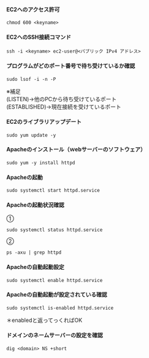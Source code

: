 #### EC2へのアクセス許可
```
chmod 600 <keyname>
```
#### EC2へのSSH接続コマンド
```
ssh -i <keyname> ec2-user@<パブリック IPv4 アドレス>
```
#### プログラムがどのポート番号で待ち受けているか確認
```
sudo lsof -i -n -P
```
※補足</br>
(LISTEN)→他のPCから待ち受けているポート</br>
(ESTABLISHED)→現在接続を受けているポート

#### EC2のライブラリアップデート
```
sudo yum update -y
```

#### Apacheのインストール（ｗebサーバーのソフトウェア）
```
sudo yum -y install httpd
```

#### Apacheの起動
```
sudo systemctl start httpd.service
```

#### Apacheの起動状況確認
①
```
sudo systemctl status httpd.service
```
②
```
ps -axu | grep httpd
```

#### Apacheの自動起動設定
```
sudo systemctl enable httpd.service
```

#### Apacheの自動起動が設定されている確認
```
sudo systemctl is-enabled httpd.service
```
＊enabledと返ってっくればOK

#### ドメインのネームサーバーの設定を確認
```
dig <domain> NS +short
```
